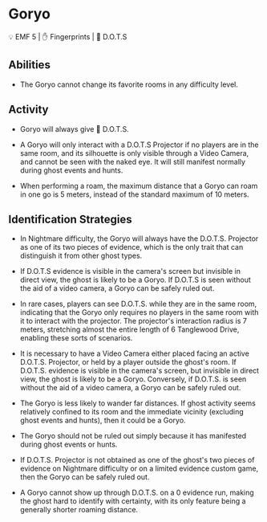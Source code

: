 # Goryo

💡 EMF 5 | ✋ Fingerprints | 👻 D.O.T.S

## Abilities

-   The Goryo cannot change its favorite rooms in any difficulty level.

## Activity

* Goryo will always give 👻 D.O.T.S.

* A Goryo will only interact with a D.O.T.S Projector if no players are in the same room, and its silhouette is only visible through a Video Camera, and cannot be seen with the naked eye. It will still manifest normally during ghost events and hunts.

* When performing a roam, the maximum distance that a Goryo can roam in one go is 5 meters, instead of the standard maximum of 10 meters.

## Identification Strategies

-   In Nightmare difficulty, the Goryo will always have the D.O.T.S. Projector as one of its two pieces of evidence, which is the only trait that can distinguish it from other ghost types.

-   If D.O.T.S evidence is visible in the camera's screen but invisible in direct view, the ghost is likely to be a Goryo. If D.O.T.S is seen without the aid of a video camera, a Goryo can be safely ruled out.

-   In rare cases, players can see D.O.T.S. while they are in the same room, indicating that the Goryo only requires no players in the same room with it to interact with the projector. The projector's interaction radius is 7 meters, stretching almost the entire length of 6 Tanglewood Drive, enabling these sorts of scenarios.

* It is necessary to have a Video Camera either placed facing an active D.O.T.S. Projector, or held by a player outside the ghost's room. If D.O.T.S. evidence is visible in the camera's screen, but invisible in direct view, the ghost is likely to be a Goryo. Conversely, if D.O.T.S. is seen without the aid of a video camera, a Goryo can be safely ruled out.

* The Goryo is less likely to wander far distances. If ghost activity seems relatively confined to its room and the immediate vicinity (excluding ghost events and hunts), then it could be a Goryo.

-   The Goryo should not be ruled out simply because it has manifested during ghost events or hunts.

-   If D.O.T.S. Projector is not obtained as one of the ghost's two pieces of evidence on Nightmare difficulty or on a limited evidence custom game, then the Goryo can be safely ruled out.

-   A Goryo cannot show up through D.O.T.S. on a 0 evidence run, making the ghost hard to identify with certainty, with its only feature being a generally shorter roaming distance.